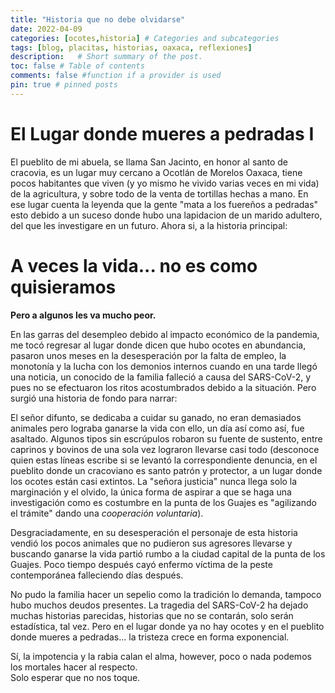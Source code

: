 ```yaml
--- 
title: "Historia que no debe olvidarse"
date: 2022-04-09
categories: [ocotes,historia] # Categories and subcategories
tags: [blog, placitas, historias, oaxaca, reflexiones]
description:   # Short summary of the post. 
toc: false # Table of contents
comments: false #function if a provider is used
pin: true # pinned posts
---
```



# El Lugar donde mueres a pedradas I
El pueblito de mi abuela, se llama San Jacinto, en honor al santo de cracovia, es un lugar muy cercano a Ocotlán de Morelos Oaxaca, tiene pocos habitantes que viven (y yo mismo he vivido varias veces en mi vida) de la agricultura, y sobre todo de la venta de tortillas hechas a mano. En ese lugar cuenta la leyenda que la gente "mata a los fuereños a pedradas" esto debido a un suceso donde hubo una lapidacion de un marido adultero, del que les investigare en un futuro. Ahora si, a la historia principal:

# A veces la vida... no es como quisieramos
**Pero a algunos les va mucho peor.**    

En las garras del desempleo debido al impacto económico de la pandemia, me tocó regresar al lugar donde dicen que hubo ocotes en abundancia, pasaron unos meses en la desesperación por la falta de empleo, la monotonía y la lucha con los demonios internos cuando en una tarde llegó una noticia, un conocido de la familia falleció a causa del SARS-CoV-2, y pues no se efectuaron los ritos acostumbrados debido a la situación. Pero surgió una historia de fondo para narrar:

El señor difunto, se dedicaba a cuidar su ganado, no eran demasiados animales pero lograba ganarse la vida con ello, un día así como así, fue asaltado. Algunos tipos sin escrúpulos robaron su fuente de sustento, entre caprinos y bovinos de una sola vez lograron llevarse casi todo (desconoce quien estas líneas escribe si se levantó la correspondiente denuncia, en el pueblito donde un cracoviano es santo patrón y protector, a un lugar donde los ocotes están casi extintos. La "señora justicia" nunca llega solo la marginación y el olvido, la única forma de aspirar a que se haga una investigación como es costumbre en la punta de los Guajes es "agilizando el trámite" dando una *cooperación voluntaria*).

Desgraciadamente, en su desesperación el personaje de esta historia vendió los pocos animales que no pudieron sus agresores llevarse y buscando ganarse la vida partió rumbo a la ciudad capital de la punta de los Guajes. Poco tiempo después cayó enfermo víctima de la peste contemporánea falleciendo días después.

No pudo la familia hacer un sepelio como la tradición lo demanda, tampoco hubo muchos deudos presentes. La tragedia del SARS-CoV-2 ha dejado muchas historias parecidas, historias que no se contarán, solo serán estadística, tal vez. Pero en el lugar donde ya no hay ocotes y en el pueblito donde mueres a pedradas... la tristeza crece en forma exponencial.

Sí, la impotencia y la rabia calan el alma, however, poco o nada podemos los mortales hacer al respecto.    
Solo esperar que no nos toque.